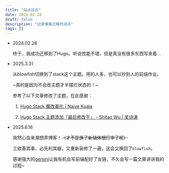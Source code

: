 ```yaml
---
title: "站点日志"
date: 2024-02-28
draft: false
description: "记录博客迁移时间点"
tags: []
---
```

- 2024.02.28 

    终于，我成功迁移到了Hugo。听说性能不错，但是真没有很多东西写来着...

- 2025.3.31 

    从blowfish切换到了stack这个主题。用的人多，也可以抄别人的前端作业。

    ~真的是因为不会改主题才半摆烂状态的！~

    参考了以下文章修改了主题，在此感谢：

    1. [Hugo Stack 魔改美化 | Naive Koala](https://www.xalaok.top/post/stack-modify/)

    2. [Hugo Stack 主题添加「最后修改于」 - Shitao Wu | 吴诗涛](https://shitao5.org/posts/hugo-stack/)

- 2025.6.16

    突然心血来潮想弄博客！~~（才不是换了新轴体想打字了呢）~~

    工欲善其事，必先利其器，又重新装修了一遍，这会又换回了`blowfish`。

    感谢强大的[gemini](https://aistudio.google.com)让我有机会写前端配好了友链，不久会写一篇文章讲讲我的过程~